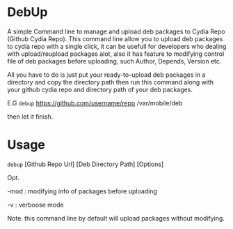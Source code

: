 # DebUp
A simple Command line to manage and upload deb packages to Cydia Repo (Github Cydia Repo).
This command line allow you to upload deb packages to cydia repo with a single click,
it can be usefull for developers who dealing with upload/reupload packages alot,
also it has feature to modifying control file of deb packages before uploading,
such Author, Depends, Version etc.


All you have to do is just put your ready-to-upload deb packages in a directory
and copy the directory path then run this command along with your github cydia repo
and directory path of your deb packages.

E.G
`debup` https://github.com/username/repo /var/mobile/deb

then let it finish.

# Usage

`debup` [Github Repo Url] [Deb Directory Path] [Options]

Opt.

-mod  : modifying info of packages before uploading

-v    : verboose mode


Note. this command line by default will upload packages without modifying.

